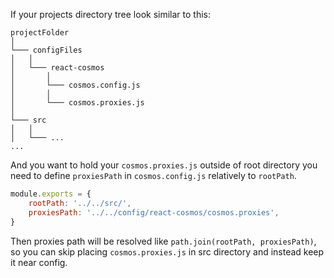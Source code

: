 If your projects directory tree look similar to this:
```
projectFolder
│
└─── configFiles
│   │
│   └─── react-cosmos
│       │
│       └─── cosmos.config.js
│       │
│       └─── cosmos.proxies.js
│   
└─── src
│   │
│   └─── ...
...
```
And you want to hold your `cosmos.proxies.js` outside of root directory you need to define `proxiesPath` in `cosmos.config.js` relatively to `rootPath`.
```js
module.exports = {
    rootPath: '../../src/',
    proxiesPath: '../../config/react-cosmos/cosmos.proxies',
}
```
Then proxies path will be resolved like `path.join(rootPath, proxiesPath)`, so you can skip placing `cosmos.proxies.js` in src directory and instead keep it near config.